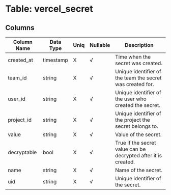# Table: vercel_secret

## Columns 

|  Column Name   |  Data Type  | Uniq | Nullable | Description | 
|  ----  | ----  | ----  | ----  | ---- | 
| created_at | timestamp | X | √ | Time when the secret was created. | 
| team_id | string | X | √ | Unique identifier of the team the secret was created for. | 
| user_id | string | X | √ | Unique identifier of the user who created the secret. | 
| project_id | string | X | √ | Unique identifier of the project the secret belongs to. | 
| value | string | X | √ | Value of the secret. | 
| decryptable | bool | X | √ | True if the secret value can be decrypted after it is created. | 
| name | string | X | √ | Name of the secret. | 
| uid | string | X | √ | Unique identifier of the secret. | 


